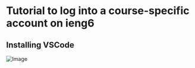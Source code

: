 # Tutorial to log into a course-specific account on ieng6

## Installing VSCode

![Image]("https://user-images.githubusercontent.com/114367462/193187278-f799ef33-60ba-42af-bb4b-3dad96efffd4.png")



